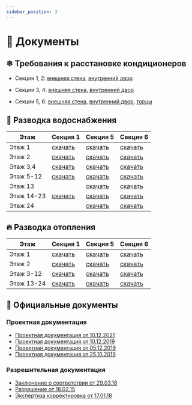 ```yaml
---
sidebar_position: 3
---
```


# 📃 Документы

## ❄ Требования к расстановке кондиционеров

- Секции 1,
  2: [внешняя стена](/files/ЖК_Сказка_Расстановка_кондиционеров_на_фасаде_л1.pdf),  [внутренний двор](/files/ЖК_Сказка_Расстановка_кондиционеров_на_фасаде_л5.pdf)

- Секции 3,
  4: [внешняя стена](/files/ЖК_Сказка_Расстановка_кондиционеров_на_фасаде_л2.pdf),  [внутренний двор](/files/ЖК_Сказка_Расстановка_кондиционеров_на_фасаде_л4.pdf)

- Секции 5,
  6: [внешняя стена](/files/ЖК_Сказка_Расстановка_кондиционеров_на_фасаде_л3.pdf),  [внутренний двор](/files/ЖК_Сказка_Расстановка_кондиционеров_на_фасаде_л6.pdf), [торцы](/files/ЖК_Сказка_Расстановка_кондиционеров_на_фасаде_л4.pdf)

## 🚰 Разводка водоснабжения

| Этаж       | Секция 1                                                            | Секция 5                                                            | Секция 6                                                            |
|------------|---------------------------------------------------------------------|---------------------------------------------------------------------|---------------------------------------------------------------------|
| Этаж 1     | [скачать](/files/ЖК_Сказка_Разводка_водоснабжения_БС1_Эт_1.pdf)     | [скачать](/files/ЖК_Сказка_Разводка_водоснабжения_БС5_Эт_1.pdf)     | [скачать](/files/ЖК_Сказка_Разводка_водоснабжения_БС6_Эт_1.pdf)     |
| Этаж 2     | [скачать](/files/ЖК_Сказка_Разводка_водоснабжения_БС1_Эт_2.pdf)     | [скачать](/files/ЖК_Сказка_Разводка_водоснабжения_БС5_Эт_2.pdf)     | [скачать](/files/ЖК_Сказка_Разводка_водоснабжения_БС6_Эт_2.pdf)     |
| Этаж 3,4   | [скачать](/files/ЖК_Сказка_Разводка_водоснабжения_БС1_Эт_3,4.pdf)   | [скачать](/files/ЖК_Сказка_Разводка_водоснабжения_БС5_Эт_3,4.pdf)   | [скачать](/files/ЖК_Сказка_Разводка_водоснабжения_БС6_Эт_3,4.pdf)   |
| Этаж 5-12  | [скачать](/files/ЖК_Сказка_Разводка_водоснабжения_БС1_Эт_5_12.pdf)  | [скачать](/files/ЖК_Сказка_Разводка_водоснабжения_БС5_Эт_5_12.pdf)  | [скачать](/files/ЖК_Сказка_Разводка_водоснабжения_БС6_Эт_5_12.pdf)  |
| Этаж 13    |                                                                     | [скачать](/files/ЖК_Сказка_Разводка_водоснабжения_БС5_Эт_13.pdf)    | [скачать](/files/ЖК_Сказка_Разводка_водоснабжения_БС6_Эт_13.pdf)    |
| Этаж 14-23 | [скачать](/files/ЖК_Сказка_Разводка_водоснабжения_БС1_Эт_14_23.pdf) | [скачать](/files/ЖК_Сказка_Разводка_водоснабжения_БС5_Эт_14_23.pdf) | [скачать](/files/ЖК_Сказка_Разводка_водоснабжения_БС6_Эт_14_23.pdf) |
| Этаж 24    |                                                                     | [скачать](/files/ЖК_Сказка_Разводка_водоснабжения_БС5_Эт_24.pdf)    | [скачать](/files/ЖК_Сказка_Разводка_водоснабжения_БС6_Эт_24.pdf)    |

## 🔥 Разводка отопления

| Этаж       | Секция 1                                                        | Секция 5                                                        | Секция 6                                                        |
|------------|-----------------------------------------------------------------|-----------------------------------------------------------------|-----------------------------------------------------------------|
| Этаж 1     | [скачать](/files/ЖК_Сказка_Разводка_отопления_БС1_Эт_1.pdf)     | [скачать](/files/ЖК_Сказка_Разводка_отопления_БС5_Эт_1.pdf)     | [скачать](/files/ЖК_Сказка_Разводка_отопления_БС6_Эт_1.pdf)     |
| Этаж 2     | [скачать](/files/ЖК_Сказка_Разводка_отопления_БС1_Эт_2.pdf)     | [скачать](/files/ЖК_Сказка_Разводка_отопления_БС5_Эт_2.pdf)     | [скачать](/files/ЖК_Сказка_Разводка_отопления_БС6_Эт_2.pdf)     |
| Этаж 3-12  | [скачать](/files/ЖК_Сказка_Разводка_отопления_БС1_Эт_3_12.pdf)  | [скачать](/files/ЖК_Сказка_Разводка_отопления_БС5_Эт_3_12.pdf)  | [скачать](/files/ЖК_Сказка_Разводка_отопления_БС6_Эт_3_12.pdf)  |
| Этаж 13-24 | [скачать](/files/ЖК_Сказка_Разводка_отопления_БС1_Эт_13_24.pdf) | [скачать](/files/ЖК_Сказка_Разводка_отопления_БС5_Эт_13_24.pdf) | [скачать](/files/ЖК_Сказка_Разводка_отопления_БС6_Эт_13_24.pdf) |

## 📃 Официальные документы

### Проектная документация

- [Проектная документация от 10.12.2021](/files/docs/project-docs-06-05-2021.pdf)
- [Проектная документация от 10.12.2019](/files/docs/project-docs-10-12-2019.pdf)
- [Проектная документация от 05.12.2019](/files/docs/project-docs-05-12-2019.pdf)
- [Проектная документация от 25.10.2019](/files/docs/project-docs-25-10-2019.pdf)

### Разрешительная документация

- [Заключение о соответствии от 29.03.18](/files/docs/zakl-o-sootverstvii.pdf)
- [Разрешение от 18.02.15](/files/docs/acceptance-building-15-02-18.pdf)
- [Экспертиза корректировка от 17.01.18](/files/docs/expertise-correction.pdf)
